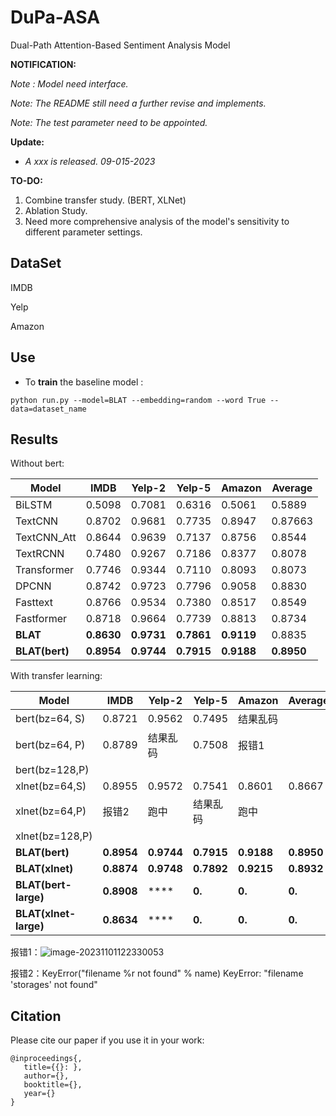 # DuPa-ASA
 Dual-Path Attention-Based Sentiment Analysis Model

**NOTIFICATION:**

_Note : Model need interface._

*Note: The README still need a further revise and implements.* 

*Note: The test parameter need to be appointed.*

__Update:__

* *A xxx is released. 09-015-2023*

**TO-DO:**

1. Combine transfer study. (BERT, XLNet)
2. Ablation Study.
3. Need more comprehensive analysis of the model's sensitivity to different parameter settings.

## DataSet

IMDB

Yelp

Amazon

## Use

* To **train** the  baseline model :

```shell
python run.py --model=BLAT --embedding=random --word True --data=dataset_name
```

## Results

Without bert:

| Model          | IMDB       | Yelp-2     | Yelp-5     | Amazon     | Average    |
| -------------- | ---------- | ---------- | ---------- | ---------- | ---------- |
| BiLSTM         | 0.5098     | 0.7081     | 0.6316     | 0.5061     | 0.5889     |
| TextCNN        | 0.8702     | 0.9681     | 0.7735     | 0.8947     | 0.87663    |
| TextCNN_Att    | 0.8644     | 0.9639     | 0.7137     | 0.8756     | 0.8544     |
| TextRCNN       | 0.7480     | 0.9267     | 0.7186     | 0.8377     | 0.8078     |
| Transformer    | 0.7746     | 0.9344     | 0.7110     | 0.8093     | 0.8073     |
| DPCNN          | 0.8742     | 0.9723     | 0.7796     | 0.9058     | 0.8830     |
| Fasttext       | 0.8766     | 0.9534     | 0.7380     | 0.8517     | 0.8549     |
| Fastformer     | 0.8718     | 0.9664     | 0.7739     | 0.8813     | 0.8734     |
| **BLAT**       | **0.8630** | **0.9731** | **0.7861** | **0.9119** | 0.8835     |
| **BLAT(bert)** | **0.8954** | **0.9744** | **0.7915** | **0.9188** | **0.8950** |

With transfer learning:

| Model                 | IMDB       | Yelp-2     | Yelp-5     | Amazon     | Average    |
| --------------------- | ---------- | ---------- | ---------- | ---------- | ---------- |
| bert(bz=64, S)        | 0.8721     | 0.9562     | 0.7495     | 结果乱码   |            |
| bert(bz=64, P)        | 0.8789     | 结果乱码   | 0.7508     | 报错1      |            |
| bert(bz=128,P)        |            |            |            |            |            |
| xlnet(bz=64,S)        | 0.8955     | 0.9572     | 0.7541     | 0.8601     | 0.8667     |
| xlnet(bz=64,P)        | 报错2      | 跑中       | 结果乱码   | 跑中       |            |
| xlnet(bz=128,P)       |            |            |            |            |            |
| **BLAT(bert)**        | **0.8954** | **0.9744** | **0.7915** | **0.9188** | **0.8950** |
| **BLAT(xlnet)**       | **0.8874** | **0.9748** | **0.7892** | **0.9215** | **0.8932** |
| **BLAT(bert-large)**  | **0.8908** | ****       | **0.**     | **0.**     | **0.**     |
| **BLAT(xlnet-large)** | **0.8634** | ****       | **0.**     | **0.**     | **0.**     |

报错1：![image-20231101122330053](C:\Users\盛杨\AppData\Roaming\Typora\typora-user-images\image-20231101122330053.png)

报错2：KeyError("filename %r not found" % name) KeyError: "filename 'storages' not found"

## Citation

Please cite our paper if you use it in your work:

```shell
@inproceedings{,
   title={{}: },
   author={},
   booktitle={},
   year={}
}
```
